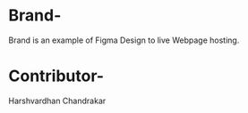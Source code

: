 # Brand-
Brand is an example of  Figma Design to live Webpage hosting.

# Contributor-
Harshvardhan Chandrakar
